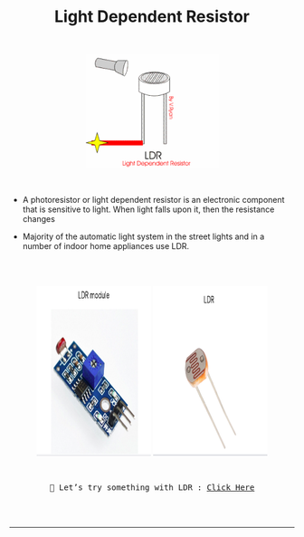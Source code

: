 <p align="center">
    <h1 align="center">Light Dependent Resistor</h1>
</p>

<br />

<p align = "center">
    <img
        src = "./assets/ldr.gif"
        alt = "LDR"
        title = "LDR"
    />
</p>
<br />

- A photoresistor or light dependent resistor is an electronic component that is sensitive to light. When light falls upon it, then the resistance changes

- Majority of the automatic light system in the street lights and in a number of indoor home appliances use LDR.

<br /> <br />
<p align = "center">
    <img
        src = "./assets/ldr_module.png"
        alt = "LDR Module"
        title = "LDR Module"
        width = 40%
        height = 300px
    />
    <img
        src = "./assets/ldr_comp.png"
        alt = "LDR Component"
        title = "LDR Component"
        width = 40%
        height = 300px
    />
</p>

<br />

<p  style="font-family:monospace" align = "center">
    🔰 Let’s try something with LDR :  
    <a href = "https://youtu.be/qKku-mmwNIA">
        Click Here
    </a>
</p>

<br /><br />

---
